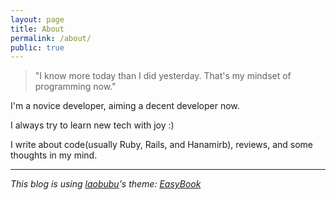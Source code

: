 ```yaml
---
layout: page
title: About
permalink: /about/
public: true
---
```


> "I know more today than I did yesterday. That's my mindset of programming now."

I'm a novice developer, aiming a decent developer now.

I always try to learn new tech with joy :)

I write about code(usually Ruby, Rails, and Hanamirb), reviews, and some thoughts in my mind.


---

*This blog is using [laobubu](http://laobubu.net)'s theme: [EasyBook](https://github.com/laobubu/jekyll-theme-EasyBook)*

